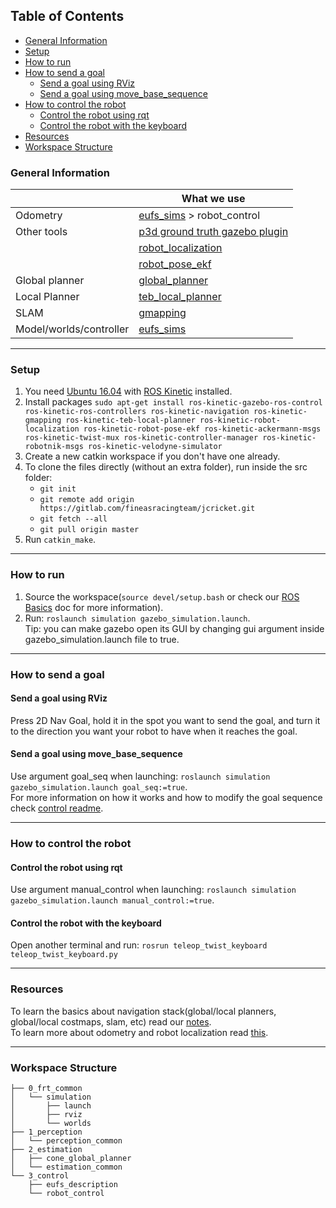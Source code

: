 ## Table of Contents
- [General Information](#general-information)
- [Setup](#setup)
- [How to run](#how-to-run)
- [How to send a goal](#how-to-send-a-goal)
    - [Send a goal using RViz](#send-a-goal-using-rviz)
    - [Send a goal using move_base_sequence](#send-a-goal-using-move_base_sequence)
- [How to control the robot](#how-to-control-the-robot)
    - [Control the robot using rqt](#control-the-robot-using-rqt)
    - [Control the robot with the keyboard](#control-the-robot-with-the-keyboard)
- [Resources](#resources)
- [Workspace Structure](#workspace-structure)

### General Information

|   | What we use |
| --- | --- |
| Odometry | [eufs_sims](https://github.com/eufsa/eufs_sim) > robot_control |
| Other tools | [p3d ground truth gazebo plugin](http://answers.gazebosim.org/question/5308/getting-the-gazebo-plugin-p3d-working-hydro/) |
|   | [robot_localization](http://wiki.ros.org/robot_localization) |
|   | [robot_pose_ekf](http://wiki.ros.org/robot_pose_ekf) |
| Global planner | [global_planner](http://wiki.ros.org/global_planner) |
| Local Planner | [teb_local_planner](http://wiki.ros.org/teb_local_planner) |
| SLAM | [gmapping](http://wiki.ros.org/gmapping) |
| Model/worlds/controller | [eufs_sims](https://github.com/eufsa/eufs_sim) |

----

### Setup

1. You need [Ubuntu 16.04](http://releases.ubuntu.com/16.04/) with [ROS Kinetic](http://wiki.ros.org/kinetic/Installation/Ubuntu) installed.
2. Install packages `sudo apt-get install ros-kinetic-gazebo-ros-control ros-kinetic-ros-controllers ros-kinetic-navigation ros-kinetic-gmapping ros-kinetic-teb-local-planner ros-kinetic-robot-localization ros-kinetic-robot-pose-ekf ros-kinetic-ackermann-msgs ros-kinetic-twist-mux ros-kinetic-controller-manager ros-kinetic-robotnik-msgs ros-kinetic-velodyne-simulator`
3. Create a new catkin workspace if you don't have one already.
4. To clone the files directly (without an extra folder), run inside the src folder:
    - `git init`
    - `git remote add origin https://gitlab.com/fineasracingteam/jcricket.git`
    - `git fetch --all`
    - `git pull origin master`
5. Run `catkin_make`.

----

### How to run

1. Source the workspace(`source devel/setup.bash` or check our [ROS Basics](https://docs.google.com/document/d/1HTMq7Cwe4MZPlNUSJqRnfYy1TClEv3lscJfn8Ei_yrE/edit?usp=sharing) doc for more information).
2. Run: `roslaunch simulation gazebo_simulation.launch`.   
Tip: you can make gazebo open its GUI by changing gui argument inside gazebo_simulation.launch file to true.

----

### How to send a goal

#### Send a goal using RViz

Press 2D Nav Goal, hold it in the spot you want to send the goal, and turn it to the direction you want your robot to have when it reaches the goal.

#### Send a goal using move_base_sequence

Use argument goal_seq when launching: `roslaunch simulation gazebo_simulation.launch goal_seq:=true`.   
For more information on how it works and how to modify the goal sequence check [control readme](3_control/robot_control/README.md).

----

### How to control the robot

#### Control the robot using rqt

Use argument manual_control when launching: `roslaunch simulation gazebo_simulation.launch manual_control:=true`.

#### Control the robot with the keyboard

Open another terminal and run: `rosrun teleop_twist_keyboard teleop_twist_keyboard.py`

----

### Resources

To learn the basics about navigation stack(global/local planners, global/local costmaps, slam, etc) read our [notes](https://docs.google.com/document/d/16-5KOVbNeFnTPGc-kzu8Ekxp12gSc4EVdfgeUYXNKyg/edit?usp=sharing).  
To learn more about odometry and robot localization read [this](https://docs.google.com/document/d/1BYfTE1UvOFvjqe9twNMvkgo7YhZLXmMKIsxzH5Jt48M/edit?usp=sharing).  

----

### Workspace Structure

    ├── 0_frt_common
    │   └── simulation
    │       ├── launch
    │       ├── rviz
    │       └── worlds
    ├── 1_perception
    │   └── perception_common
    ├── 2_estimation
    │   ├── cone_global_planner
    │   └── estimation_common
    └── 3_control
        ├── eufs_description
        └── robot_control
